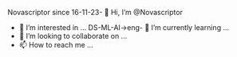 Novascriptor since 16-11-23- 👋 Hi, I’m @Novascriptor
- 👀 I’m interested in ...
DS-ML-AI->eng- 🌱 I’m currently learning ...
- 💞️ I’m looking to collaborate on ...
- 📫 How to reach me ...

<!---
Novascriptor/Novascriptor is a ✨ special ✨ repository because its `README.md` (this file) appears on your GitHub profile.
You can click the Preview link to take a look at your changes.
--->
